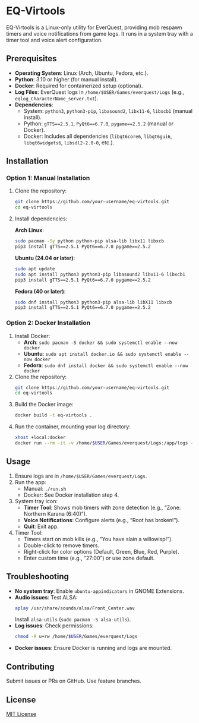 # EQ-Virtools

EQ-Virtools is a Linux-only utility for EverQuest, providing mob respawn timers and voice notifications from game logs. It runs in a system tray with a timer tool and voice alert configuration.

## Prerequisites

- **Operating System**: Linux (Arch, Ubuntu, Fedora, etc.).
- **Python**: 3.10 or higher (for manual install).
- **Docker**: Required for containerized setup (optional).
- **Log Files**: EverQuest logs in `/home/$USER/Games/everquest/Logs` (e.g., `eqlog_CharacterName_server.txt`).
- **Dependencies**:
  - System: `python3`, `python3-pip`, `libasound2`, `libx11-6`, `libxcb1` (manual install).
  - Python: `gTTS==2.5.1`, `PyQt6==6.7.0`, `pygame==2.5.2` (manual or Docker).
  - Docker: Includes all dependencies (`libqt6core6`, `libqt6gui6`, `libqt6widgets6`, `libsdl2-2.0-0`, etc.).

## Installation

### Option 1: Manual Installation

1. Clone the repository:
   ```bash
   git clone https://github.com/your-username/eq-virtools.git
   cd eq-virtools
   ```
2. Install dependencies:

   **Arch Linux**:
   ```bash
   sudo pacman -Sy python python-pip alsa-lib libx11 libxcb
   pip3 install gTTS==2.5.1 PyQt6==6.7.0 pygame==2.5.2
   ```

   **Ubuntu (24.04 or later)**:
   ```bash
   sudo apt update
   sudo apt install python3 python3-pip libasound2 libx11-6 libxcb1
   pip3 install gTTS==2.5.1 PyQt6==6.7.0 pygame==2.5.2
   ```

   **Fedora (40 or later)**:
   ```bash
   sudo dnf install python3 python3-pip alsa-lib libX11 libxcb
   pip3 install gTTS==2.5.1 PyQt6==6.7.0 pygame==2.5.2
   ```

### Option 2: Docker Installation

1. Install Docker:
   - **Arch**: `sudo pacman -S docker && sudo systemctl enable --now docker`
   - **Ubuntu**: `sudo apt install docker.io && sudo systemctl enable --now docker`
   - **Fedora**: `sudo dnf install docker && sudo systemctl enable --now docker`
2. Clone the repository:
   ```bash
   git clone https://github.com/your-username/eq-virtools.git
   cd eq-virtools
   ```
3. Build the Docker image:
   ```bash
   docker build -t eq-virtools .
   ```
4. Run the container, mounting your log directory:
   ```bash
   xhost +local:docker
   docker run --rm -it -v /home/$USER/Games/everquest/Logs:/app/logs --env DISPLAY=$DISPLAY --net=host eq-virtools
   ```

## Usage

1. Ensure logs are in `/home/$USER/Games/everquest/Logs`.
2. Run the app:
   - Manual: `./run.sh`
   - Docker: See Docker installation step 4.
3. System tray icon:
   - **Timer Tool**: Shows mob timers with zone detection (e.g., “Zone: Northern Karana (6:40)”).
   - **Voice Notifications**: Configure alerts (e.g., “Root has broken!”).
   - **Quit**: Exit app.
4. Timer Tool:
   - Timers start on mob kills (e.g., “You have slain a willowisp!”).
   - Double-click to remove timers.
   - Right-click for color options (Default, Green, Blue, Red, Purple).
   - Enter custom time (e.g., “27:00”) or use zone default.

## Troubleshooting

- **No system tray**: Enable `ubuntu-appindicators` in GNOME Extensions.
- **Audio issues**: Test ALSA:
  ```bash
  aplay /usr/share/sounds/alsa/Front_Center.wav
  ```
  Install `alsa-utils` (`sudo pacman -S alsa-utils`).
- **Log issues**: Check permissions:
  ```bash
  chmod -R u+rw /home/$USER/Games/everquest/Logs
  ```
- **Docker issues**: Ensure Docker is running and logs are mounted.

## Contributing

Submit issues or PRs on GitHub. Use feature branches.

## License

[MIT License](LICENSE)